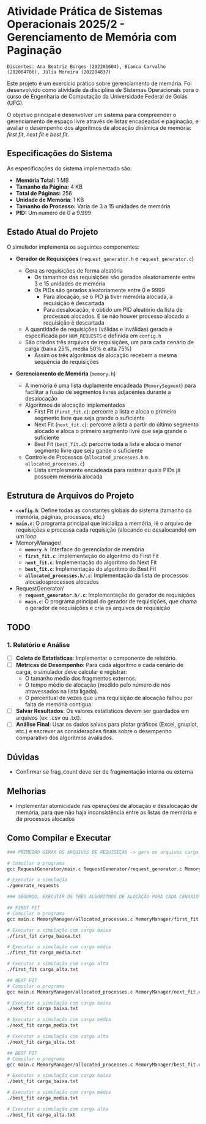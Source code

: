 # Atividade Prática de Sistemas Operacionais 2025/2 - Gerenciamento de Memória com Paginação

``Discentes: Ana Beatriz Borges (202201604), Bianca Carvalho (202004706), Júlia Moreira (202204837)``

Este projeto é um exercício prático sobre gerenciamento de memória. Foi desenvolvido como atividade da disciplina de Sistemas Operacionais para o curso de Engenharia de Computação da Universidade Federal de Goiás (UFG).

O objetivo principal é desenvolver um sistema para compreender o gerenciamento de espaço livre através de listas encadeadas e paginação, e avaliar o desempenho dos algoritmos de alocação dinâmica de memória: *first fit*, *next fit* e *best fit*.

## Especificações do Sistema

As especificações do sistema implementado são:
* **Memória Total:** 1 MB
* **Tamanho da Página:** 4 KB
* **Total de Páginas:** 256
* **Unidade de Memória**: 1 KB
* **Tamanho do Processo:** Varia de 3 a 15 unidades de memória
* **PID:** Um número de 0 a 9.999

## Estado Atual do Projeto

O simulador implementa os seguintes componentes:

- **Gerador de Requisições** (`request_generator.h` e `request_generator.c`)
    - Gera as requisições de forma aleatória
        - Os tamanhos das requisições são gerados aleatoriamente entre 3 e 15 unidades de memória
        - Os PIDs são gerados aleatoriamente entre 0 e 9999
            - Para alocação, se o PID já tiver memória alocada, a requisição é descartada
            - Para desalocação, é obtido um PID aleatório da lista de processos alocados. E se não houver processo alocado a requisição é descartada
    - A quantidade de requisições (válidas e inválidas) gerada é especificada por `NUM_REQUESTS` e definida em `config.h`
    - São criados três arquivos de requisições, um para cada cenário de carga (baixa 25%, média 50% e alta 75%)
        - Assim os três algoritmos de alocação recebem a mesma sequência de requisições

- **Gerenciamento de Memória** (`memory.h`)
    - A memória é uma lista duplamente encadeada (`MemorySegment`) para facilitar a fusão de segmentos livres adjacentes durante a desalocação
    - Algoritmos de alocação implementados
        - First Fit (`first_fit.c`): percorre a lista e aloca o primeiro segmento livre que seja grande o suficiente
        - Next Fit (`next_fit.c`): percorre a lista a partir do último segmento alocado e aloca o primeiro segmento livre que seja grande o suficiente
        - Best Fit (`best_fit.c`): percorre toda a lista e aloca o menor segmento livre que seja gande o suficiente
    - Controle de Processos (`allocated_processes.h` e `allocated_processes.c`)
        - Lista simplesmente encadeada para rastrear quais PIDs já possuem memória alocada

## Estrutura de Arquivos do Projeto

- **`config.h`**: Define todas as constantes globais do sistema (tamanho da memória, páginas, processos, etc.)
- **`main.c`**: O programa principal que inicializa a memória, lê o arquivo de requisições e processa cada requisição (alocando ou desalocando) em um loop
- MemoryManager/
    - **`memory.h`**: Interface do gerenciador de memória
    - **`first_fit.c`**: Implementação do algoritmo do First Fit
    - **`next_fit.c`**: Implementação do algoritmo do Next Fit
    - **`best_fit.c`**: Implementação do algoritmo do Best Fit
    - **`allocated_processes.h/.c`**: Implementação da lista de processos alocadosprocessos alocados
- RequestGenerator/
    - **`request_generator.h/.c`**: Implementação do gerador de requisições
    - **`main.c`**: O programa principal do gerador de requisições, que chama o gerador de requisições e cria os arquivos de requisição

## TODO

### 1. Relatório e Análise

- [ ] **Coleta de Estatísticas**: Implementar o componente de relatório.
- [ ] **Métricas de Desempenho**: Para cada algoritmo e cada cenário de carga, o simulador deve calcular e registrar:
    - O tamanho médio dos fragmentos externos.
    - O tempo médio de alocação (medido pelo número de nós atravessados na lista ligada).
    - O percentual de vezes que uma requisição de alocação falhou por falta de memória contígua.
- [ ] **Salvar Resultados**: Os valores estatísticos devem ser guardados em arquivos (ex: .csv ou .txt).
- [ ] **Análise Final**: Usar os dados salvos para plotar gráficos (Excel, gnuplot, etc.) e escrever as considerações finais sobre o desempenho comparativo dos algoritmos avaliados.

## Dúvidas
- Confirmar se frag_count deve ser de fragmentação interna ou externa

## Melhorias

- Implementar atomicidade nas operações de alocação e desalocação de memória, para que não haja inconsistência entre as listas de memória e de processos alocados

## Como Compilar e Executar

```bash
### PRIMEIRO GERAR OS ARQUIVOS DE REQUISIÇÃO -> gera os arquivos carga_baixa.txt, carga_media.txt e carga_alta.txt

# Compilar o programa
gcc RequestGenerator/main.c RequestGenerator/request_generator.c MemoryManager/allocated_processes.c -o generate_requests

# Executar a simulação
./generate_requests

### SEGUNDO, EXECUTAR OS TRÊS ALGORITMOS DE ALOCAÇÃO PARA CADA CENÁRIO DE CARGA

## FIRST FIT
# Compilar o programa
gcc main.c MemoryManager/allocated_processes.c MemoryManager/first_fit.c RequestGenerator/request_generator.c -o first_fit

# Executar a simulação com carga baixa
./first_fit carga_baixa.txt

# Executar a simulação com carga média
./first_fit carga_media.txt

# Executar a simulação com carga alta
./first_fit carga_alta.txt

## NEXT FIT
# Compilar o programa
gcc main.c MemoryManager/allocated_processes.c MemoryManager/next_fit.c RequestGenerator/request_generator.c -o next_fit

# Executar a simulação com carga baixa
./next_fit carga_baixa.txt

# Executar a simulação com carga média
./next_fit carga_media.txt

# Executar a simulação com carga alta
./next_fit carga_alta.txt

## BEST FIT
# Compilar o programa
gcc main.c MemoryManager/allocated_processes.c MemoryManager/best_fit.c RequestGenerator/request_generator.c -o best_fit

# Executar a simulação com carga baixa
./best_fit carga_baixa.txt

# Executar a simulação com carga média
./best_fit carga_media.txt

# Executar a simulação com carga alta
./best_fit carga_alta.txt